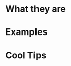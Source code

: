 <!-- Title: Templating Overview -->
<!-- Subtitle: What we talk about when we talk about TEMPLATES -->

# What they are
# Examples
# Cool Tips
